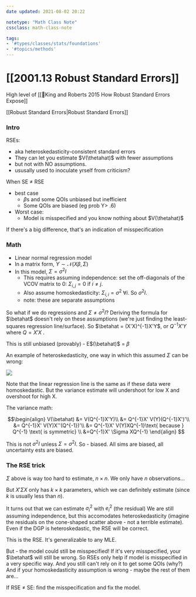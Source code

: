 ```yaml
---
date updated: 2021-08-02 20:22

notetype: "Math Class Note"
cssclass: math-class-note

tags: 
- '#types/classes/stats/foundations'
- '#topics/methods'
---
```


# [[2001.13  Robust Standard Errors]]

High level of [[🚧King and Roberts 2015 How Robust Standard Errors Expose]]

[[Robust Standard Errors|Robust Standard Errors]]

### Intro

RSEs:
- aka heteroskedasticity-consistent standard errors 
- They can let you  estimate $V(\thetahat)$ with fewer assumptions
- but not with NO assumptions. 
- ususally used to inoculate yrself from criticism?

When SE $\neq$ RSE
- best case
	- $\beta$s and some QOIs unbiased but inefficient
	- Some QOIs are biased (eg prob Y> .6)
- Worst case:
	- Model is misspecified and you know nothing about $V(\thetahat)$

If there's a big difference, that's an indication of misspecification


### Math
- Linear normal regression model
- In a matrix form, $Y \sim \mathcal{N}(X\beta, \Sigma)$
- In this model, $\Sigma = \sigma^2 I$ 
	- This requires assuming independence: set the off-diagonals of the VCOV matrix to 0: $\Sigma_{i,j} = 0$ if $i \neq j$.
	- Also assume homoskedasticity: $\Sigma_{i,i} = \sigma^2 \; \forall i$. So $\sigma^2 I$. 
	- note: these are separate assumptions

So what if we do regressions and $\Sigma \neq \sigma^2I$?
Deriving the formula for $\betahat$ doesn't rely on these assumptions (we're just finding the least-squares regression line/surface). So $\betahat = (X'X)^{-1}X'Y$, or $Q^{-1}X'Y$ where $Q = X'X$ . 

This is still unbiased (provably) - E$(\betahat)$ = $\beta$

An example of heteroskedasticity, one way in which this assumed $\Sigma$ can be wrong:

![](https://upload.wikimedia.org/wikipedia/commons/thumb/a/a5/Heteroscedasticity.png/300px-Heteroscedasticity.png) 

Note that the linear regression line is the same as if these data were homoskedastic. But the variance estimate will undershoot for low X and overshoot for high X. 

The variance math:

$$\begin{align}
V(\betahat) &= V(Q^{-1}X'Y)\\
&= Q^{-1}X' V(Y)(Q^{-1}X')'\\
&= Q^{-1}X' V(Y)X''(Q^{-1})'\\
&= Q^{-1}X' V(Y)XQ^{-1}\text{ because } Q^{-1} \text{ is symmetric} \\
&=Q^{-1}X' \Sigma XQ^{-1}
\end{align}
$$

This is not $\sigma^2I$ unless $\Sigma = \sigma^2 I$. So  - biased. All sims are biased, all uncertainty ests are biased. 

### The RSE trick

$\Sigma$ above is way too hard to estimate, $n \times n$. We only have $n$ observations... 

But $X'\Sigma X$ only has $k \times k$ parameters, which we can definitely estimate (since $k$ is usually less than $n$).

It turns out that we can estimate $\sigma^2_i$ with $e^2_i$ (the residual)
We are still assuming independence, but this accomodates heteroskedasticity (imagine the residuals on the cone-shaped scatter above - not a terrible estimate). Even if the DGP is heteroskedastic, the RSE will be correct. 

This is the RSE. It's generalizable to any MLE. 

But - the model could still be misspecified! If it's very misspecified, your $\betahat$ will still be wrong. So RSEs only help if model is misspecified in a very specific way. And you still can't rely on it to get some QOIs (why?) And if your homoskedasticity assumption is wrong - maybe the rest of them are...

If RSE $\neq$ SE: find the misspecification and fix the model. 


